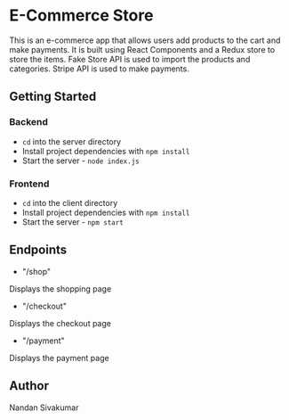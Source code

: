 # E-Commerce Store

This is an e-commerce app that allows users add products to the cart and make payments. It is built using React Components and a Redux store to store the items. Fake Store API is used to import the products and categories. Stripe API is used to make payments.

## Getting Started

### Backend

- `cd` into the server directory
- Install project dependencies with `npm install`
- Start the server - `node index.js`

### Frontend

- `cd` into the client directory
- Install project dependencies with `npm install`
- Start the server - `npm start`

## Endpoints

- "/shop"

Displays the shopping page

- "/checkout"

Displays the checkout page

- "/payment"

Displays the payment page

## Author

Nandan Sivakumar
